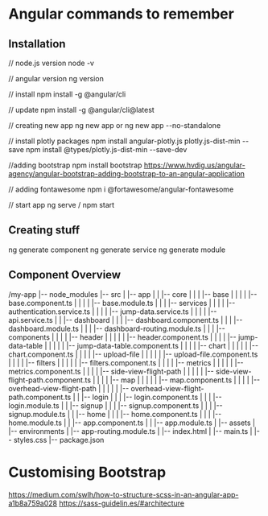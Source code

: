 # Angular commands to remember

## Installation

// node.js version
node -v

// angular version
ng version

// install
npm install -g @angular/cli

// update
npm install -g @angular/cli@latest

// creating new app
ng new app
or
ng new app --no-standalone

// install plotly packages
npm install angular-plotly.js plotly.js-dist-min --save
npm install @types/plotly.js-dist-min --save-dev

//adding bootstrap
npm install bootstrap
https://www.hvdig.us/angular-agency/angular-bootstrap-adding-bootstrap-to-an-angular-application

// adding fontawesome
npm i @fortawesome/angular-fontawesome

// start app
ng serve / npm start

## Creating stuff

ng generate component <component-name>
ng generate service <service-name>
ng generate module <module-name>

## Component Overview

/my-app
|-- node_modules
|-- src
| |-- app
| | |-- core
| | | |-- base
| | | | |-- base.component.ts
| | | | |-- base.module.ts
| | | |-- services
| | | | |-- authentication.service.ts
| | | | |-- jump-data.service.ts
| | | | |-- api.service.ts
| | |-- dashboard
| | | |-- dashboard.component.ts
| | | |-- dashboard.module.ts
| | | |-- dashboard-routing.module.ts
| | | |-- components
| | | | |-- header
| | | | | |-- header.component.ts
| | | | |-- jump-data-table
| | | | | |-- jump-data-table.component.ts
| | | | |-- chart
| | | | | |-- chart.component.ts
| | | | |-- upload-file
| | | | | |-- upload-file.component.ts
| | | | |-- filters
| | | | | |-- filters.component.ts
| | | | |-- metrics
| | | | | |-- metrics.component.ts
| | | | |-- side-view-flight-path
| | | | | |-- side-view-flight-path.component.ts
| | | | |-- map
| | | | | |-- map.component.ts
| | | | |-- overhead-view-flight-path
| | | | | |-- overhead-view-flight-path.component.ts
| | |-- login
| | | |-- login.component.ts
| | | |-- login.module.ts
| | |-- signup
| | | |-- signup.component.ts
| | | |-- signup.module.ts
| | |-- home
| | | |-- home.component.ts
| | | |-- home.module.ts
| | |-- app.component.ts
| | |-- app.module.ts
| |-- assets
| |-- environments
| |-- app-routing.module.ts
| |-- index.html
| |-- main.ts
| |-- styles.css
|-- package.json

# Customising Bootstrap

https://medium.com/swlh/how-to-structure-scss-in-an-angular-app-a1b8a759a028
https://sass-guidelin.es/#architecture
